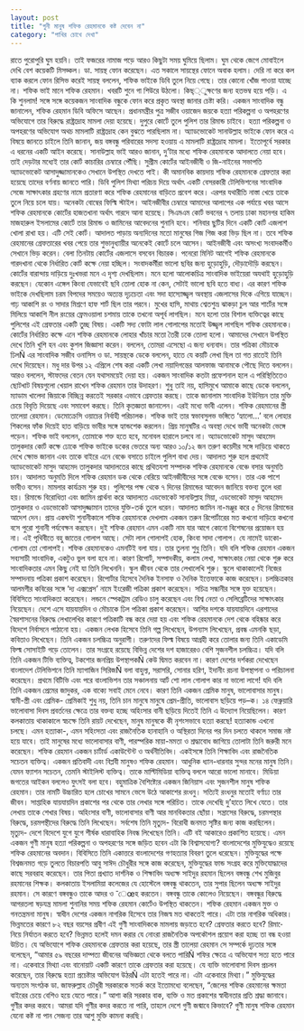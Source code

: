 ```yaml
---
layout: post
title: "গুনী মানুষ শফিক রেহমানকে কষ্ট দেবেন না"
category: "পাখির চোখে দেখা"
---
```


রাতে পুরোপুরি ঘুম হয়নি। তাই ফজরের নামাজ পড়ে আরও কিছুটা সময় ঘুমিয়ে ছিলাম। ঘুম থেকে জেগে মোবাইলে দেখি বেশ কয়েকটি মিসড্কল। ডা. সায়ন্থ ফোন করেছেন। এত সকালে সায়ন্থের ফোনে অবাক হলাম। দেরি না করে কল ব্যাক করলে ফোন রিসিভ করেই সায়ন্থ বললেন, শফিক ভাইকে ডিবি তুলে নিয়ে গেছে। তার কোনো খোঁজ পাওয়া যাচ্ছে না। শফিক ভাই মানে শফিক রেহমান। খবরটি শুনে গা শিউরে উঠলো। কিছ্্ুক্ষণের জন্য হতভম্ব হয়ে পড়ি। এ কি শুনলাম! সঙ্গে সঙ্গে কয়েকজন সাংবাদিক বন্ধুকে ফোন করে প্রকৃত অবস্থা জানার চেষ্টা করি। একজন সাংবাদিক বন্ধু জানালেন, শফিক রেহমান ডিবি অফিসে আছেন। প্রধানমন্ত্রীর পুত্র সজীব ওয়াজেদ জয়কে হত্যা পরিকল্পনা ও অপহরণের অভিযোগে তার বিরুদ্ধে রাষ্ট্রদ্রোহ মামলা দেয়া হয়েছে। দুপুরে কোর্টে তুলে পুলিশ তার রিমান্ড চাইবে।
হত্যা পরিকল্পনা ও অপহরণের অভিযোগ অথচ মামলাটি রাষ্ট্রদ্রোহ কেন বুঝতে পারছিলাম না। অ্যাডভোকেট সানাউল্লাহ ভাইকে ফোন করে এ বিষয়ে জানতে চাইলে তিনি জানান, জয় বঙ্গবন্ধু পরিবারের সদস্য হওয়ায় এ মামলাটি রাষ্ট্রদ্রোহ মামলা। ইতোপূর্বে সরকার এ ধরনের একটি আইন করেছে। সানাউল্লাহ ভাই আরও জানান, দু’টার মধ্যে শফিক রেহমানকে আদালতে নেয়া হবে। তাই দেড়টার মধ্যেই তার কোর্ট কাচারির চেম্বারে পৌঁছি। সুপ্রীম কোর্টের আইনজীবী ও জি-নাইনের সভাপতি অ্যাডভোকেট আসাদুজ্জামানকেও সেখানে উপস্থিত দেখতে পাই। কী অমানবিক কায়দায় শফিক রেহমানকে গ্রেফতার করা হয়েছে তাদের বর্ণনায় জানতে পারি। ডিবি পুলিশ মিথ্যা পরিচয় দিয়ে অর্থাৎ একটি বেসরকারী টেলিভিশনের সাংবাদিক সেজে সাক্ষাৎকার গ্রহণের নামে প্রতারণা করে শফিক রেহমানের বাড়িতে প্রবেশ করে। এরপর যথারীতি নাস্তা খেয়ে তাকে তুলে নিয়ে চলে যায়। অনেকটা বোম্বের ফিল্মি স্টাইল। আইনজীবীর চেম্বারে আমাদের আলাপের এক পর্যায়ে খবর আসে শফিক রেহমানকে কোর্টের হাজতখানা অর্থাৎ গারদে আনা হয়েছে। সিএমএম কোর্ট ভবনের ৭ তলায় ঢাকা মহানগর হাকিম মাজহারুল ইসলামের কোর্টে তার রিমান্ড ও জামিনের আবেদনের শুনানি হবে। শনিবার ছুটির দিনে একটি কোর্ট এজলাশ খোলা রাখা হয়। এটি সেই কোর্ট। আদালত পাড়ায় অন্যদিনের মতো মানুষের গিজ গিজ করা ভিড় ছিল না। তবে শফিক রেহমানের গ্রেফতারের খবর পেয়ে তার শুভানুধ্যায়ীর অনেকেই কোর্টে চলে আসেন। আইনজীবী এবং অসংখ্য সংবাদকর্মীও সেখানে ভিড় করেন।
বেলা তিনটায় কোর্টের এজলাসে বসবেন বিচারক। পনেরো মিনিট আগেই শফিক রেহমানকে গারদখানা থেকে নির্ধারিত কোর্ট কক্ষে নেয়া হচ্ছিল। সংবাদকর্মীরা ভালো ছবির জন্য হুড়োহুড়ি, দৌড়াদৌড়ি করছেন। কোর্টের বারান্দায় দাড়িয়ে দুঃখভরা মনে এ দৃশ্য দেখছিলাম। মনে হলো আলোকচিত্র সাংবাদিক ভাইয়েরা অযথাই হুড়োহুড়ি করছেন। যেকোন এঙ্গেল কিংবা যেভাবেই ছবি তোলা হোক না কেন, সেটাই ভালো ছবি হতে বাধ্য। এর কারণ শফিক ভাইকে দেখছিলাম চরম বিপদের সময়েও অত্যন্ত দৃঢ়চেতা এবং সদা হাস্যোজ্জ্বল অবস্থায় এজলাসের দিকে এগিয়ে যাচ্ছেন। গাঢ় আকাশি রং ও সাদার মিশ্রণে হাফ শার্ট ছিল তার পরনে। মুখের হাসি, মাথায় শ্বেতশুভ্র ঝাকড়া চুল আর শার্টের সঙ্গে মিলিয়ে আকাশি নীল রংয়ের ফ্রেমওয়ালা চশমায় তাকে তখনো অপূর্ব লাগছিল। মনে হলো তার বিশাল ব্যক্তিত্বের কাছে পুলিশের এই গ্রেফতার একটি তুচ্ছ বিষয়। একটি সদ্য ফোটা লাল গোলাপের মতোই উজ্জ্বল লাগছিল শফিক রেহমানকে।
কোর্টের নির্ধারিত কক্ষে এনে শফিক রেহমানকে লোহার খাঁচার মতো তৈরী ঢকে তোলা হলো। আমাদের সেখানে উপস্থিত দেখে তিনি খুশি হন এবং কুশল জিজ্ঞাসা করেন। বললেন, তোমরা এসেছো এ জন্য ধন্যবাদ। তার পত্রিকা মৌচাকে ঢিলÑ এর সাংবাদিক সজীব ওনাসিস ও ডা. সায়ন্থকে ডেকে বললেন, হাতে যে কয়টি লেখা ছিল তা গত রাতেই তিনি দেখে দিয়েছেন। মধু দার উপর ১২ এপ্রিলে শেষ করা একটি লেখা নয়াদিগন্তের আলফাজ আনামকে পৌছে দিতে বললেন। আরও বললেন, স্টাফদের বেতন যেন যথাসময়েই দেয়া হয়। একজন সাংবাদিক কতটা প্রফেশনাল হলে এ পরিস্থিতিতেও ছোটখাট বিষয়গুলো খেয়াল রাখেন শফিক রেহমান তার উদাহরণ। শুধু তাই নয়, হাসিমুখে আমাকে কাছে ডেকে বললেন, ম্যাডাম খালেদা জিয়াকে বিচ্ছিন্ন করতেই সরকার এভাবে গ্রেফতার করছে। তাকে জানালাম সাংবাদিক ইউনিয়ন তার মুক্তি চেয়ে বিবৃতি দিয়েছে এবং সমাবেশ করছে। তিনি কৃতজ্ঞতা জানালেন। এরই মধ্যে ভাবী এলেন। শফিক রেহমানের স্ত্রী তালেয়া রেহমান। ডেমোক্রেসি ওয়াচের নির্বাহী পরিচালক। শফিক ভাই তার স্বভাবসুলভ ভঙ্গিতে ‘হ্যালো...’ বলে লোহার শিকলের ফাঁক দিয়েই হাত বাড়িয়ে ভাবীর সঙ্গে হ্যান্ডশেক করলেন। প্রিয় মানুষটির এ অবস্থা দেখে ভাবী অনেকটা ভেঙ্গে পড়েন। শফিক ভাই বললেন, তোমাকে শক্ত হতে হবে, মনোবল হারালে চলবে না।
অ্যাডভোকেট মাসুদ আহমেদ তালুকদার কোর্ট কক্ষে ঢোকে শফিক ভাইকে ডকের ভেতরে অন্য আরও ১০/১২ জন তরুণ কয়েদীর সঙ্গে দাড়িয়ে থাকতে দেখে ক্ষোভ জানান এবং তাকে বাইরে এনে বেঞ্চে বসাতে চাইলে পুলিশ বাধা দেয়। আদালত শুরু হলে প্রথমেই অ্যাডভোকেট মাসুদ আহমেদ তালুকদার আদালতের কাছে প্রথিতযশা সম্পাদক শফিক রেহমানকে বেঞ্চে বসার অনুমতি চান। আদালত অনুমতি দিলে শফিক রেহমান ডক থেকে বেরিয়ে আইনজীবীদের সঙ্গে বেঞ্চে বসেন। তার এক পাশে ভাবীও বসেন। মামলার কার্যক্রম শুরু হয়। পুলিশের পক্ষ থেকে ৭ দিনের রিমান্ডের আবেদন জানিয়ে বক্তব্য তুলে ধরা হয়। রিমান্ডে বিরোধিতা এবং জামিন প্রার্থনা করে আদালতে এডভোকেট সানাউল্লাহ মিয়া, এডভোকেট মাসুদ আহমেদ তালুকদার ও এডভোকেট আসাদুজ্জামান তাদের যুক্তি-তর্ক তুলে ধরেন। আদালত জামিন না-মঞ্জুর করে ৫ দিনের রিমান্ডের আদেশ দেন। প্রায় একঘন্টা শুনানীকালে শফিক রেহমানকে দেখলাম একজন তরুন রিপোর্টারের মত কখনো দাড়িয়ে কখনো বসে পুরো শুনানী পর্যবেক্ষন করছেন।
দুই
শফিক রেহমান এমন একটি নাম যার আগে কোনো বিশেষনের প্রয়োজন হয় না। এই পৃথিবীতে বহু জাতের গোলাপ আছে। সেটা লাল গোলাপই হোক, কিংবা সাদা গোলাপ। যে নামেই ডাকো- গোলাম তো গোলাপই। শফিক রেহমানকেও এমনটিই বলা যায়। তার তুলনা শুধু তিনি।
যদি বলি শফিক রেহমান একজন সব্যসাচী সাংবাদিক, একটুও ভুল বলা হবে না। কারণ রিপোর্ট, সম্পাদকীয়, কলাম লেখা, সাক্ষাৎকার নেয়া থেকে শুরু করে সাংবাদিকতার এমন কিছু নেই যা তিনি লিখেননি। স্কুল জীবন থেকে তার লেখালেখি শুরু। স্কুলে থাকাকালেই নিজের সম্পাদনায় পত্রিকা প্রকাশ করেছেন। রিপোর্টার হিসেবে দৈনিক ইনসাফ ও দৈনিক ইত্তেফাকে কাজ করেছেন। চলচ্চিত্রকার আলমগীর কবিরের সঙ্গে ‘দ্য এক্সপ্রেস’ নামে ইংরেজী পত্রিকা প্রকাশ করেছেন। সচিত্র সন্ধানীর সঙ্গে যুক্ত হয়েছেন। বিবিসিতে সাংবাদিকতা করেছেন। লন্ডনে স্পেকট্রাম রেডিও চালু করেছেন এবং বিশ্ব নেতা ও সেলিব্রেটিদের সাক্ষাৎকার নিয়েছেন। দেশে এসে যায়যায়দিন ও মৌচাকে ঢিল পত্রিকা প্রকাশ করেছেন। আশির দশকে যায়যায়দিনে এরশাদের স্বৈরশাসনের বিরুদ্ধে লেখালেখির কারণে পত্রিকাটি বন্ধ করে দেয়া হয় এবং শফিক রেহমানকে দেশ থেকে বহিষ্কার করে বিদেশে নির্বাসনে পাঠানো হয়।
একজন লেখক হিসেবে তিনি গল্প লিখেছেন, উপন্যাস লিখেছেন, প্রবন্ধ এমনকি ছড়া, কবিতাও লিখেছেন। তিনি একজন চলচ্চিত্র অনুরাগী। তরুণদের ফিল্ম বিষয়ে আগ্রহী করে তোলার জন্য তিনি একাডেমি ফিল্ম সোসাইটি গড়ে তোলেন। তার সংগ্রহে রয়েছে বিভিন্ন দেশের দশ হাজারেরও বেশি সৃজনশীল চলচ্চিত্র।
যদি বলি তিনি একজন টিভি ব্যক্তিত্ব, টকশোর জনপ্রিয় উপস্থাপকÑ কেউ দ্বিমত করবেন না। কারণ দেশের দর্শকরা দেখেছেন বাংলাদেশ টেলিভিশনে তিনি ম্যাগাজিন সিরিজÑ বলা বাহুল্য, সরাসরি, সোনার হরিণ, ইদানীং রচনা উপস্থাপনা ও পরিচালনা করেছেন। প্রথমে বিটিভি এবং পরে বাংলাভিশন তার সঞ্চালনায় আর্ট শো লাল গোলাপ কার না ভালো লাগে!
যদি বলি তিনি একজন প্রেমের জাদুকর, এক বাক্যে সবাই মেনে নেবে। কারণ তিনি একজন প্রেমিক মানুষ, ভালোবাসার মানুষ। স্বামী-স্ত্রী এবং প্রেমিক- প্রেমিকাই শুধু নয়, তিনি চান মানুষে মানুষে প্রেম-প্রীতি, ভালোবাস ছড়িয়ে পড়–ক। ১৪ ফেব্রুয়ারি ভালোবাসা দিবস প্রবর্তনের ক্ষেত্রে তার বক্তব্য হচ্ছে অহিংসার বানী ছড়িয়ে দিতেই তিনি এ উদ্যোগ নিয়েছিলেন। কারণ কলকাতায় থাকাকালে স্বচক্ষে তিনি রায়ট দেখেছেন, মানুষ মানুষকে কী নৃশংসভাবে হত্যা করছে! হত্যাকান্ড এখনো চলছে। এমন হত্যাকা-, এমন সহিংসতা এবং রাজনৈতিক হানাহানি ও অস্থিরতা দিনের পর দিন চলতে থাকলে সমাজ নষ্ট হয়ে যাবে। তাই মানুষের মধ্যে ভালোবাসার বাণী, পারস্পরিক মায়া-মমতা ও শ্রদ্ধাবোধ জাগিয়ে তোলাটা তিনি জরুরী মনে করেছেন।
শফিক রেহমান একজন চার্টার্ড একাউন্টেন্ট ও অর্থনীতিবিদ। একইসঙ্গে তিনি শিক্ষাবিদ এবং রাজনৈতিক সচেতন ব্যক্তিত্ব। একজন প্রতিবাদী এবং বিপ্লবী মানুষও শফিক রেহমান। আধুনিক ধ্যান-ধারনার সুন্দর মনের মানুষ তিনি। যেমন ফ্যাশন সচেতন, তেমনি স্টাইলিস্ট ব্যক্তিত্ব। তাকে মাল্টিমিডিয়া ব্যক্তিত্ব বললে আরো ভালো মানাবে। মিডিয়া জগতের আইকন বললেও যুৎসই বলা হবে। বহুমাত্রিক বৈশিষ্ট্যের একজন জিনিয়াস এবং সৃজনশীল মানুষ শফিক রেহমান। তার নামটি উচ্চারিত হলে চোখের সামনে ভেসে উঠে আকাশের রংধনু। সত্যিই রংধনুর মতোই বর্ণাঢ্য তার জীবন।
সাপ্তাহিক যায়যায়দিন প্রকাশের পর থেকে তার লেখার সঙ্গে পরিচিত। তাকে দেখেছি দু’হাতে লিখে যেতে। তার লেখায় তাকে শেখার বিষয়। অহিংসার বাণী, ভালোবাসার বাণী আর মানবিকতার ছোঁয়া। সন্ত্রাসের বিরুদ্ধে, চরমপন্থার বিরুদ্ধে, চরমপন্থীদের বিরুদ্ধে তিনি লিখেছেন। সর্বশেষ তিনি মৃত্যুদ- বিরোধী জনমত সৃষ্টির জন্য কাজ করছিলেন। মৃত্যুদ- দেশে বিদেশে যুগে যুগে শীর্ষক ধারাবাহিক নিবন্ধ লিখেছেন তিনি। এটি বই আকারেও প্রকাশিত হয়েছে। এমন একজন গুণী মানুষ হত্যা পরিকল্পনা ও অপহরণের সঙ্গে জড়িত হবেন এটা কি বিশ্বাসযোগ্য?
বাংলাদেশের মুক্তিযুদ্ধেও রয়েছে শফিক রেহমানের অবদান। বিবিসিতে তিনি একাত্তরে বাংলাদেশের গণহত্যার বিবরণ তুলে ধরেছেন। মুক্তিযুদ্ধের পক্ষে বিশ্বজনমত গড়ে তুলতে বিচারপতি আবু সাঈদ চৌধুরীর সঙ্গে কাজ করেছেন, মুক্তিযুদ্ধের ফান্ড সংগ্রহ করে মুক্তিযোদ্ধাদের কাছে সরবরাহ করেছেন। তার পিতা প্রখ্যাত দার্শনিক ও শিক্ষাবিদ অধ্যক্ষ সাইদুর রহমান ছিলেন বঙ্গবন্ধু শেখ মুজিবুর রহমানের শিক্ষক। কলকাতায় ইসলামিয়া কলেজের যে হোস্টেলে বঙ্গবন্ধু থাকতেন, তার সুপার ছিলেন অধ্যক্ষ সাইদুর রহমান। সে কারণে বঙ্গবন্ধুও তাকে আদর ও ¯েœহ করতেন। বঙ্গবন্ধু তাকে কোলেও নিয়েছেন। বঙ্গবন্ধুর বিরুদ্ধে আগরতলা ষড়যন্ত্র মামলা শুনানির সময় শফিক রেহমান কোর্টেও উপস্থিত থাকতেন।
শফিক রেহমান একজন মুক্ত ও গনতন্ত্রমনা মানুষ। স্বাধীন দেশের একজন নাগরিক হিসেবে তার নিজস্ব মত থাকতেই পারে। এটা তার নাগরিক অধিকার। ভিন্নমতের কারণে ৮২ বছর বয়সের প্রবীণ এই গুণী সাংবাদিককে মামলায় জড়াতে হবে? গ্রেফতার করতে হবে? রিমা-ে নিয়ে নির্যাতন করতে হবে? ভিন্নমত হলেই দমন করার যে নোংরা রাজনৈতিক অপকৌশল প্রয়োগ করা হচ্ছে তা বন্ধ হওয়া উচিত। যে অভিযোগে শফিক রেহমানকে গ্রেফতার করা হয়েছে, তার স্ত্রী তালেয়া রেহমান সে সম্পর্কে দৃঢ়তার সঙ্গে বলেছেন, “আমার ৫৯ বছরের দাম্পত্য জীবনের অভিজ্ঞতা থেকে বলতে পারিÑ শফির ক্ষেত্রে এ অভিযোগ সত্য হতে পারে না। একেবারে মিথ্যা এবং বানোয়াট একটি কারণে তাকে গ্রেফতার করা হয়েছে। যে ব্যক্তি ভালোবাসা দিবস প্রচলন করেছেন, তার বিরুদ্ধে হত্যা প্রচেষ্টার অভিযোগ উঠরÑ এটা হতেই পারে না। এটা একেবারে মিথ্যা।” মুক্তিযুদ্ধের অন্যতম সংগঠক ডা. জাফরুল্লাহ চৌধুরী সরকারকে সতর্ক করে ইতোমধ্যে বলেছেন, “জেলের শফিক রেহমানের ক্ষমতা বাইরের চেয়ে বেশিও হয়ে যেতে পারে।” আশা করি সরকার বাক, ব্যক্তি ও মত প্রকাশের স্বাধীনতার প্রতি শ্রদ্ধা জানাবে। গুণীর কদর করবে। আমরা যদি গুণীর কদর করতে না পারি, তাহলে দেশে গুণী জন্মাবে কিভাবে? গুণী মানুষ শফিক রেহমান যেনো কষ্ট না পান সেজন্য তার আশু মুক্তি কামনা করছি।
